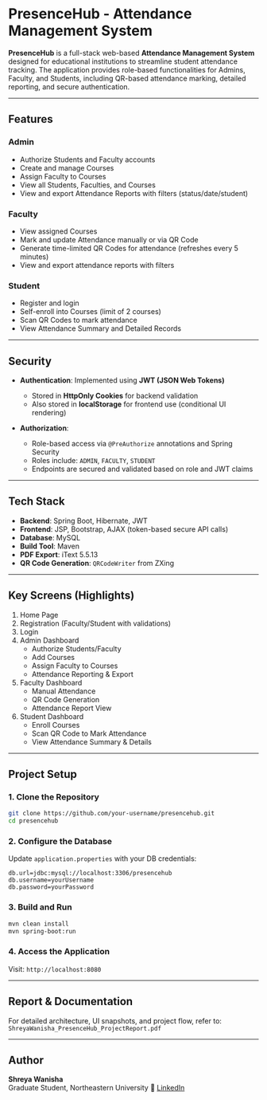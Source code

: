 # PresenceHub - Attendance Management System

**PresenceHub** is a full-stack web-based **Attendance Management System** designed for educational institutions to streamline student attendance tracking. The application provides role-based functionalities for Admins, Faculty, and Students, including QR-based attendance marking, detailed reporting, and secure authentication.

---

## Features

### Admin
- Authorize Students and Faculty accounts
- Create and manage Courses
- Assign Faculty to Courses
- View all Students, Faculties, and Courses
- View and export Attendance Reports with filters (status/date/student)

### Faculty
- View assigned Courses
- Mark and update Attendance manually or via QR Code
- Generate time-limited QR Codes for attendance (refreshes every 5 minutes)
- View and export attendance reports with filters

### Student
- Register and login
- Self-enroll into Courses (limit of 2 courses)
- Scan QR Codes to mark attendance
- View Attendance Summary and Detailed Records

---

##  Security

- **Authentication**: Implemented using **JWT (JSON Web Tokens)**
  - Stored in **HttpOnly Cookies** for backend validation
  - Also stored in **localStorage** for frontend use (conditional UI rendering)

- **Authorization**:
  - Role-based access via `@PreAuthorize` annotations and Spring Security
  - Roles include: `ADMIN`, `FACULTY`, `STUDENT`
  - Endpoints are secured and validated based on role and JWT claims

---

## Tech Stack

- **Backend**: Spring Boot, Hibernate, JWT
- **Frontend**: JSP, Bootstrap, AJAX (token-based secure API calls)
- **Database**: MySQL
- **Build Tool**: Maven
- **PDF Export**: iText 5.5.13
- **QR Code Generation**: `QRCodeWriter` from ZXing

---

## Key Screens (Highlights)

1. Home Page  
2. Registration (Faculty/Student with validations)  
3. Login  
4. Admin Dashboard  
   - Authorize Students/Faculty  
   - Add Courses  
   - Assign Faculty to Courses  
   - Attendance Reporting & Export  
5. Faculty Dashboard  
   - Manual Attendance  
   - QR Code Generation  
   - Attendance Report View  
6. Student Dashboard  
   - Enroll Courses  
   - Scan QR Code to Mark Attendance  
   - View Attendance Summary & Details  

---

## Project Setup

### 1. Clone the Repository
```bash
git clone https://github.com/your-username/presencehub.git
cd presencehub
```

### 2. Configure the Database
Update `application.properties` with your DB credentials:
```properties
db.url=jdbc:mysql://localhost:3306/presencehub
db.username=yourUsername
db.password=yourPassword
```

### 3. Build and Run
```bash
mvn clean install
mvn spring-boot:run
```

### 4. Access the Application
Visit: `http://localhost:8080`

---

## Report & Documentation

For detailed architecture, UI snapshots, and project flow, refer to:  
`ShreyaWanisha_PresenceHub_ProjectReport.pdf`

---

## Author

**Shreya Wanisha**  
Graduate Student, Northeastern University 
🔗 [LinkedIn](https://www.linkedin.com/in/shreya-wanisha)

